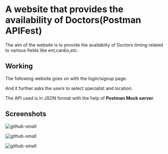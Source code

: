# A website that provides the availability of Doctors(Postman APIFest)

The aim of the website is to provide the availabilty of Doctors timing related to various fields like ent,cardio,etc.

## Working

The following website goes on with the login/signup page.

And it further asks the users to select specialist and location.

The API used is in JSON format with the help of **Postman Mock server**.


## Screenshots

![github-small](https://media.discordapp.net/attachments/935788420834418743/936894402599731200/unknown.png)

![github-small](https://media.discordapp.net/attachments/935788420834418743/936894488180310026/unknown.png)

![github-small](https://media.discordapp.net/attachments/935788420834418743/936894641465327676/unknown.png)
